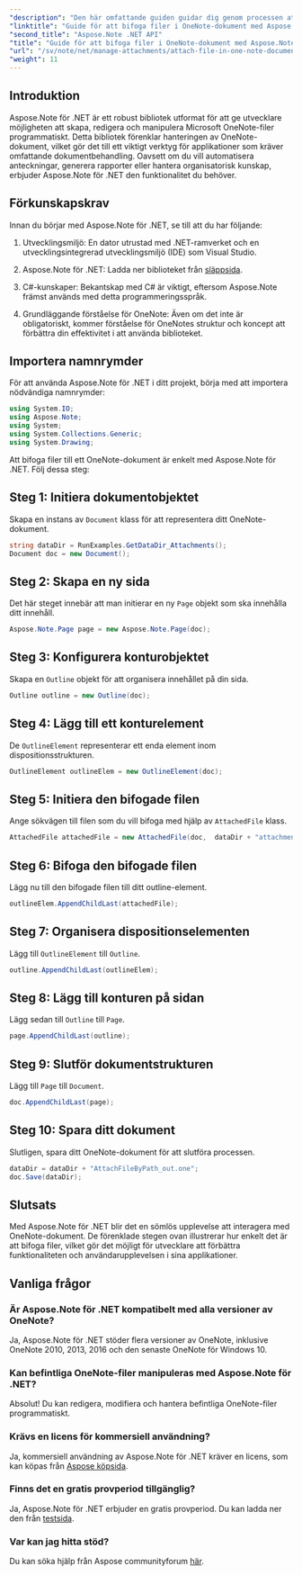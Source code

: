 ```yaml
---
"description": "Den här omfattande guiden guidar dig genom processen att programmatiskt bifoga filer till OneNote-dokument, så att du kan förbättra dina antecknings- och dokumenthanteringsuppgifter. Med tydliga steg-för-steg-instruktioner och användbara vanliga frågor."
"linktitle": "Guide för att bifoga filer i OneNote-dokument med Aspose.Note"
"second_title": "Aspose.Note .NET API"
"title": "Guide för att bifoga filer i OneNote-dokument med Aspose.Note"
"url": "/sv/note/net/manage-attachments/attach-file-in-one-note-documents/"
"weight": 11
---
```


## Introduktion

Aspose.Note för .NET är ett robust bibliotek utformat för att ge utvecklare möjligheten att skapa, redigera och manipulera Microsoft OneNote-filer programmatiskt. Detta bibliotek förenklar hanteringen av OneNote-dokument, vilket gör det till ett viktigt verktyg för applikationer som kräver omfattande dokumentbehandling. Oavsett om du vill automatisera anteckningar, generera rapporter eller hantera organisatorisk kunskap, erbjuder Aspose.Note för .NET den funktionalitet du behöver.

## Förkunskapskrav

Innan du börjar med Aspose.Note för .NET, se till att du har följande:

1. Utvecklingsmiljö: En dator utrustad med .NET-ramverket och en utvecklingsintegrerad utvecklingsmiljö (IDE) som Visual Studio.
  
2. Aspose.Note för .NET: Ladda ner biblioteket från [släppsida](https://releases.aspose.com/note/net/).

3. C#-kunskaper: Bekantskap med C# är viktigt, eftersom Aspose.Note främst används med detta programmeringsspråk.

4. Grundläggande förståelse för OneNote: Även om det inte är obligatoriskt, kommer förståelse för OneNotes struktur och koncept att förbättra din effektivitet i att använda biblioteket.

## Importera namnrymder

För att använda Aspose.Note för .NET i ditt projekt, börja med att importera nödvändiga namnrymder:

```csharp
using System.IO;
using Aspose.Note;
using System;
using System.Collections.Generic;
using System.Drawing;
```

Att bifoga filer till ett OneNote-dokument är enkelt med Aspose.Note för .NET. Följ dessa steg:

## Steg 1: Initiera dokumentobjektet

Skapa en instans av `Document` klass för att representera ditt OneNote-dokument.

```csharp
string dataDir = RunExamples.GetDataDir_Attachments();
Document doc = new Document();
```

## Steg 2: Skapa en ny sida

Det här steget innebär att man initierar en ny `Page` objekt som ska innehålla ditt innehåll.

```csharp
Aspose.Note.Page page = new Aspose.Note.Page(doc);
```

## Steg 3: Konfigurera konturobjektet

Skapa en `Outline` objekt för att organisera innehållet på din sida.

```csharp
Outline outline = new Outline(doc);
```

## Steg 4: Lägg till ett konturelement

De `OutlineElement` representerar ett enda element inom dispositionsstrukturen.

```csharp
OutlineElement outlineElem = new OutlineElement(doc);
```

## Steg 5: Initiera den bifogade filen

Ange sökvägen till filen som du vill bifoga med hjälp av `AttachedFile` klass.

```csharp
AttachedFile attachedFile = new AttachedFile(doc,  dataDir + "attachment.txt");
```

## Steg 6: Bifoga den bifogade filen

Lägg nu till den bifogade filen till ditt outline-element.

```csharp
outlineElem.AppendChildLast(attachedFile);
```

## Steg 7: Organisera dispositionselementen

Lägg till `OutlineElement` till `Outline`.

```csharp
outline.AppendChildLast(outlineElem);
```

## Steg 8: Lägg till konturen på sidan

Lägg sedan till `Outline` till `Page`.

```csharp
page.AppendChildLast(outline);
```

## Steg 9: Slutför dokumentstrukturen

Lägg till `Page` till `Document`.

```csharp
doc.AppendChildLast(page);
```

## Steg 10: Spara ditt dokument

Slutligen, spara ditt OneNote-dokument för att slutföra processen.

```csharp
dataDir = dataDir + "AttachFileByPath_out.one";
doc.Save(dataDir);
```

## Slutsats

Med Aspose.Note för .NET blir det en sömlös upplevelse att interagera med OneNote-dokument. De förenklade stegen ovan illustrerar hur enkelt det är att bifoga filer, vilket gör det möjligt för utvecklare att förbättra funktionaliteten och användarupplevelsen i sina applikationer.

## Vanliga frågor

### Är Aspose.Note för .NET kompatibelt med alla versioner av OneNote?

Ja, Aspose.Note för .NET stöder flera versioner av OneNote, inklusive OneNote 2010, 2013, 2016 och den senaste OneNote för Windows 10.

### Kan befintliga OneNote-filer manipuleras med Aspose.Note för .NET?

Absolut! Du kan redigera, modifiera och hantera befintliga OneNote-filer programmatiskt.

### Krävs en licens för kommersiell användning?

Ja, kommersiell användning av Aspose.Note för .NET kräver en licens, som kan köpas från [Aspose köpsida](https://purchase.conholdate.com/buy).

### Finns det en gratis provperiod tillgänglig?

Ja, Aspose.Note för .NET erbjuder en gratis provperiod. Du kan ladda ner den från [testsida](https://releases.aspose.com/).

### Var kan jag hitta stöd?

Du kan söka hjälp från Aspose communityforum [här](https://forum.aspose.com/c/note/28).
